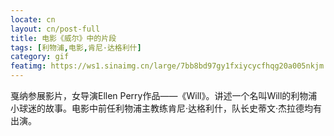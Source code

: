 ```yaml
---
locate: cn
layout: cn/post-full
title: 电影《威尔》中的片段
tags: [利物浦,电影,肯尼·达格利什]
category: gif
featimg: https://ws1.sinaimg.cn/large/7bb8bd97gy1fxiycycfhqg20a005nkjm.gif
---
```


戛纳参展影片，女导演Ellen Perry作品——《Will》。讲述一个名叫Will的利物浦小球迷的故事。电影中前任利物浦主教练肯尼·达格利什，队长史蒂文·杰拉德均有出演。